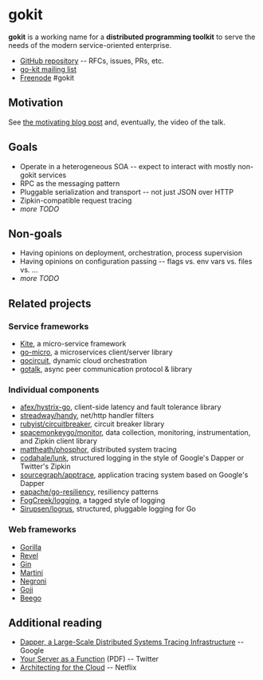 # gokit

**gokit** is a working name for a **distributed programming toolkit** to serve the needs of the modern service-oriented enterprise.

- [GitHub repository](https://github.com/peterbourgon/gokit) -- RFCs, issues, PRs, etc.
- [go-kit mailing list](https://groups.google.com/forum/#!forum/go-kit)
- [Freenode](https://freenode.net) #gokit

## Motivation

See [the motivating blog post](http://peter.bourgon.org/go-kit) and, eventually, the video of the talk.

## Goals

- Operate in a heterogeneous SOA -- expect to interact with mostly non-gokit services
- RPC as the messaging pattern
- Pluggable serialization and transport -- not just JSON over HTTP
- Zipkin-compatible request tracing
- _more TODO_

## Non-goals

- Having opinions on deployment, orchestration, process supervision
- Having opinions on configuration passing -- flags vs. env vars vs. files vs. ...
- _more TODO_

## Related projects

### Service frameworks

- [Kite](https://github.com/koding/kite), a micro-service framework
- [go-micro](https://github.com/asim/go-micro), a microservices client/server library
- [gocircuit](https://github.com/gocircuit/circuit), dynamic cloud orchestration
- [gotalk](https://github.com/rsms/gotalk), async peer communication protocol &amp; library

### Individual components

- [afex/hystrix-go](https://github.com/afex/hystrix-go), client-side latency and fault tolerance library
- [streadway/handy](https://github.com/streadway/handy), net/http handler filters
- [rubyist/circuitbreaker](https://github.com/rubyist/circuitbreaker), circuit breaker library
- [spacemonkeygo/monitor](https://github.com/spacemonkeygo/monitor), data collection, monitoring, instrumentation, and Zipkin client library
- [mattheath/phosphor](https://github.com/mattheath/phosphor), distributed system tracing
- [codahale/lunk](https://github.com/codahale/lunk), structured logging in the style of Google's Dapper or Twitter's Zipkin
- [sourcegraph/apptrace](https://github.com/sourcegraph/apptrace), application tracing system based on Google's Dapper
- [eapache/go-resiliency](https://github.com/eapache/go-resiliency), resiliency patterns
- [FogCreek/logging](https://github.com/FogCreek/logging), a tagged style of logging
- [Sirupsen/logrus](https://github.com/Sirupsen/logrus), structured, pluggable logging for Go

### Web frameworks

- [Gorilla](http://www.gorillatoolkit.org)
- [Revel](https://revel.github.io/)
- [Gin](https://gin-gonic.github.io/gin/)
- [Martini](https://github.com/go-martini/martini)
- [Negroni](https://github.com/codegangsta/negroni)
- [Goji](https://github.com/zenazn/goji)
- [Beego](http://beego.me/)

## Additional reading

- [Dapper, a Large-Scale Distributed Systems Tracing Infrastructure](http://research.google.com/pubs/pub36356.html) -- Google
- [Your Server as a Function](http://monkey.org/~marius/funsrv.pdf) (PDF) -- Twitter
- [Architecting for the Cloud](http://fr.slideshare.net/stonse/architecting-for-the-cloud-using-netflixoss-codemash-workshop-29852233) -- Netflix
